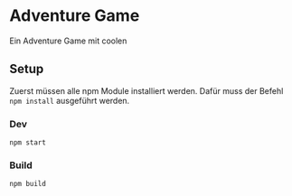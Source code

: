 # Adventure Game
Ein Adventure Game mit coolen
## Setup
Zuerst müssen alle npm Module installiert werden. Dafür muss der Befehl `npm install` ausgeführt werden.
### Dev
`npm start`
### Build
`npm build`